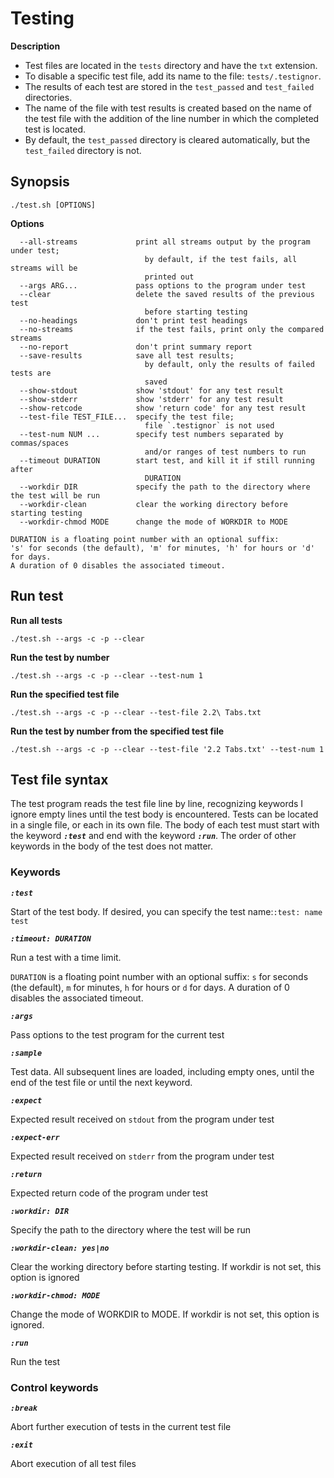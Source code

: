 # Testing

**Description**

- Test files are located in the `tests` directory and have the `txt` extension.
- To disable a specific test file, add its name to the file: `tests/.testignor`.
- The results of each test are stored in the `test_passed` and `test_failed` directories.
- The name of the file with test results is created based on the name of the test file with the addition of the line number in which the completed test is located.
- By default, the `test_passed` directory is cleared automatically, but the `test_failed` directory is not.

## Synopsis

```
./test.sh [OPTIONS]
```

**Options**

```
  --all-streams             print all streams output by the program under test;
                              by default, if the test fails, all streams will be
                              printed out
  --args ARG...             pass options to the program under test
  --clear                   delete the saved results of the previous test
                              before starting testing
  --no-headings             don't print test headings
  --no-streams              if the test fails, print only the compared streams
  --no-report               don't print summary report
  --save-results            save all test results;
                              by default, only the results of failed tests are
                              saved
  --show-stdout             show 'stdout' for any test result
  --show-stderr             show 'stderr' for any test result
  --show-retcode            show 'return code' for any test result
  --test-file TEST_FILE...  specify the test file;
                              file `.testignor` is not used
  --test-num NUM ...        specify test numbers separated by commas/spaces
                              and/or ranges of test numbers to run
  --timeout DURATION        start test, and kill it if still running after
                              DURATION
  --workdir DIR             specify the path to the directory where the test will be run
  --workdir-clean           clear the working directory before starting testing
  --workdir-chmod MODE      change the mode of WORKDIR to MODE

DURATION is a floating point number with an optional suffix:
's' for seconds (the default), 'm' for minutes, 'h' for hours or 'd' for days.
A duration of 0 disables the associated timeout.
```

## Run test

**Run all tests**

```
./test.sh --args -c -p --clear
```

**Run the test by number**

```
./test.sh --args -c -p --clear --test-num 1
```

**Run the specified test file**

```
./test.sh --args -c -p --clear --test-file 2.2\ Tabs.txt
```

**Run the test by number from the specified test file**

```
./test.sh --args -c -p --clear --test-file '2.2 Tabs.txt' --test-num 1
```

## Test file syntax

The test program reads the test file line by line, recognizing keywords I ignore empty lines until the test body is encountered.
Tests can be located in a single file, or each in its own file.
The body of each test must start with the keyword ***`:test`*** and end with the keyword ***`:run`***.
The order of other keywords in the body of the test does not matter.

### Keywords

***`:test`***

Start of the test body. If desired, you can specify the test name:`:test: name test`

***`:timeout: DURATION`***

Run a test with a time limit.

`DURATION` is a floating point number with an optional suffix: `s` for seconds (the default), `m` for minutes, `h` for hours or `d` for days.
A duration of 0 disables the associated timeout.

***`:args`***

Pass options to the test program for the current test

***`:sample`***

Test data. All subsequent lines are loaded, including empty ones, until the end of the test file or until the next keyword.

***`:expect`***

Expected result received on `stdout` from the program under test

***`:expect-err`***

Expected result received on `stderr` from the program under test

***`:return`***

Expected return code of the program under test

***`:workdir: DIR`***

Specify the path to the directory where the test will be run

***`:workdir-clean: yes|no`***

Clear the working directory before starting testing.
If workdir is not set, this option is ignored

***`:workdir-chmod: MODE`***

Change the mode of WORKDIR to MODE.
If workdir is not set, this option is ignored.

***`:run`***

Run the test

### Control keywords

***`:break`***

Abort further execution of tests in the current test file

***`:exit`***

Abort execution of all test files
